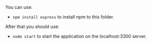 You can use:
- `npm install express`
to install npm to this folder.


After that you should use:
- `node start`
to start the application on the localhost:3300 server.